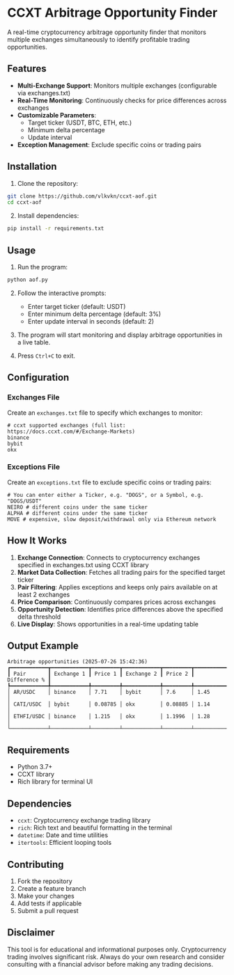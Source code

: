 # CCXT Arbitrage Opportunity Finder

A real-time cryptocurrency arbitrage opportunity finder that monitors multiple exchanges simultaneously to identify profitable trading opportunities.

## Features

- **Multi-Exchange Support**: Monitors multiple exchanges (configurable via exchanges.txt)
- **Real-Time Monitoring**: Continuously checks for price differences across exchanges
- **Customizable Parameters**: 
  - Target ticker (USDT, BTC, ETH, etc.)
  - Minimum delta percentage
  - Update interval
- **Exception Management**: Exclude specific coins or trading pairs

## Installation

1. Clone the repository:
```bash
git clone https://github.com/vlkvkn/ccxt-aof.git
cd ccxt-aof
```

2. Install dependencies:
```bash
pip install -r requirements.txt
```

## Usage

1. Run the program:
```bash
python aof.py
```

2. Follow the interactive prompts:
   - Enter target ticker (default: USDT)
   - Enter minimum delta percentage (default: 3%)
   - Enter update interval in seconds (default: 2)

3. The program will start monitoring and display arbitrage opportunities in a live table.

4. Press `Ctrl+C` to exit.

## Configuration

### Exchanges File

Create an `exchanges.txt` file to specify which exchanges to monitor:

```
# ccxt supported exchanges (full list: https://docs.ccxt.com/#/Exchange-Markets)
binance
bybit
okx
```

### Exceptions File

Create an `exceptions.txt` file to exclude specific coins or trading pairs:

```
# You can enter either a Ticker, e.g. "DOGS", or a Symbol, e.g. "DOGS/USDT"
NEIRO # different coins under the same ticker
ALPHA # different coins under the same ticker
MOVE # expensive, slow deposit/withdrawal only via Ethereum network
```

## How It Works

1. **Exchange Connection**: Connects to cryptocurrency exchanges specified in exchanges.txt using CCXT library
2. **Market Data Collection**: Fetches all trading pairs for the specified target ticker
3. **Pair Filtering**: Applies exceptions and keeps only pairs available on at least 2 exchanges
4. **Price Comparison**: Continuously compares prices across exchanges
5. **Opportunity Detection**: Identifies price differences above the specified delta threshold
6. **Live Display**: Shows opportunities in a real-time updating table

## Output Example

```
Arbitrage opportunities (2025-07-26 15:42:36)
┏━━━━━━━━━━━━┳━━━━━━━━━━━━┳━━━━━━━━━┳━━━━━━━━━━━━┳━━━━━━━━━┳━━━━━━━━━━━━━━┓
┃ Pair       ┃ Exchange 1 ┃ Price 1 ┃ Exchange 2 ┃ Price 2 ┃ Difference % ┃
┡━━━━━━━━━━━━╇━━━━━━━━━━━━╇━━━━━━━━━╇━━━━━━━━━━━━╇━━━━━━━━━╇━━━━━━━━━━━━━━┩
│ AR/USDC    │ binance    │ 7.71    │ bybit      │ 7.6     │ 1.45         │
│ CATI/USDC  │ bybit      │ 0.08785 │ okx        │ 0.08885 │ 1.14         │
│ ETHFI/USDC │ binance    │ 1.215   │ okx        │ 1.1996  │ 1.28         │
└────────────┴────────────┴─────────┴────────────┴─────────┴──────────────┘
```

## Requirements

- Python 3.7+
- CCXT library
- Rich library for terminal UI

## Dependencies

- `ccxt`: Cryptocurrency exchange trading library
- `rich`: Rich text and beautiful formatting in the terminal
- `datetime`: Date and time utilities
- `itertools`: Efficient looping tools

## Contributing

1. Fork the repository
2. Create a feature branch
3. Make your changes
4. Add tests if applicable
5. Submit a pull request


## Disclaimer

This tool is for educational and informational purposes only. Cryptocurrency trading involves significant risk. Always do your own research and consider consulting with a financial advisor before making any trading decisions.